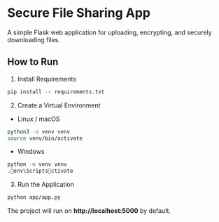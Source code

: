 # Secure File Sharing App

A simple Flask web application for uploading, encrypting, and securely downloading files.

## How to Run

1. Install Requirements  
```bash
pip install -r requirements.txt
```

2. Create a Virtual Environment  
- Linux / macOS  
```bash
python3 -m venv venv
source venv/bin/activate
```
- Windows  
```bash
python -m venv venv
.env\Scriptsctivate
```

3. Run the Application  
```bash
python app/app.py
```

The project will run on **http://localhost:5000** by default.

